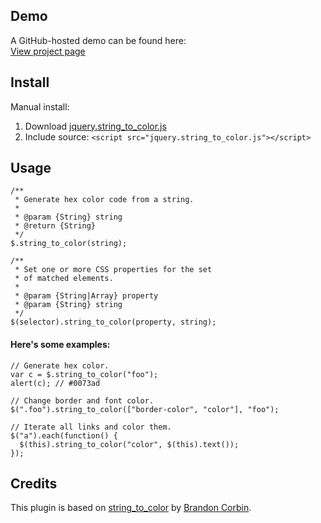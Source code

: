 ## Demo

A GitHub-hosted demo can be found here:  
[View project page](http://erming.github.io/jquery-string_to_color/)

## Install

Manual install:  
  1. Download [jquery.string_to_color.js](https://raw.githubusercontent.com/erming/jquery-string_to_color/gh-pages/jquery.string_to_color.js)
  2. Include source: `<script src="jquery.string_to_color.js"></script>`

## Usage

```
/**
 * Generate hex color code from a string.
 *
 * @param {String} string
 * @return {String}
 */
$.string_to_color(string);

/**
 * Set one or more CSS properties for the set
 * of matched elements.
 *
 * @param {String|Array} property
 * @param {String} string
 */
$(selector).string_to_color(property, string);
```

#### Here's some examples:
```
// Generate hex color.
var c = $.string_to_color("foo");
alert(c); // #0073ad

// Change border and font color.
$(".foo").string_to_color(["border-color", "color"], "foo");

// Iterate all links and color them.
$("a").each(function() {
  $(this).string_to_color("color", $(this).text());
});
```

## Credits

This plugin is based on [string_to_color](https://github.com/brandoncorbin/string_to_color) by [Brandon Corbin](https://github.com/brandoncorbin).
